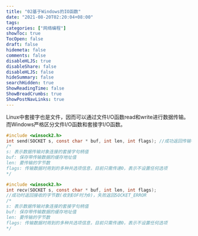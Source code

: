 ```yaml
---
title: "02基于Windows的IO函数"
date: "2021-08-20T02:20:04+08:00"
tags:
categories: ["网络编程"]
showToc: true
TocOpen: false
draft: false
hidemeta: false
comments: false
disableHLJS: true
disableShare: false
disableHLJS: false
hideSummary: false
searchHidden: true
ShowReadingTime: false
ShowBreadCrumbs: true
ShowPostNavLinks: true
---
```

Linux中套接字也是文件，因而可以通过文件I/O函数read和write进行数据传输。而Windows严格区分文件I/O函数和套接字I/O函数。

```c
#include <winsock2.h>
int send(SOCKET s, const char * buf, int len, int flags); //成功返回传输字节数，失败返回SOCKET_ERROR。
/*
s: 表示数据传输对象连接的套接字句柄值
buf: 保存带传输数据的缓存地址值
len: 要传输的字节数
flags: 传输数据时用到的多种共选项信息，目前只需传递0，表示不设置任何选项
*/
```

```c
#include <winsock2.h>
int recv(SOCKET s, const char * buf, int len, int flags);  
//成功时返回接收的字节数(收到EOF时为0)，失败返回SOCKET_ERROR
/*
s: 表示数据传输对象连接的套接字句柄值
buf: 保存带传输数据的缓存地址值
len: 要传输的字节数
flags: 传输数据时用到的多种共选项信息，目前只需传递0，表示不设置任何选项
*/
```

